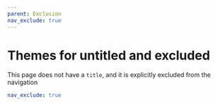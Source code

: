 ```yaml
---
parent: Exclusion
nav_exclude: true
---
```

# Themes for untitled and excluded

This page does not have a `title`, and it is explicitly excluded from the navigation

```yaml
nav_exclude: true
```
